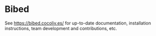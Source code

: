 
# Bibed

See https://bibed.cocoliv.es/ for up-to-date documentation, installation instructions, team development and contributions, etc.
